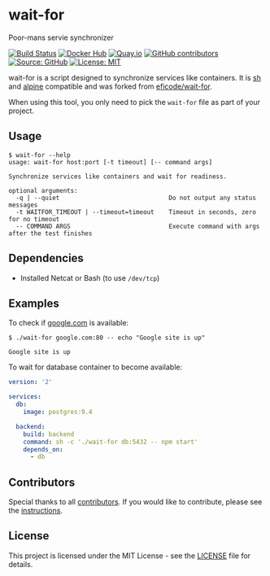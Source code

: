 # wait-for

Poor-mans servie synchronizer

[![Build Status](https://ci.thegeeklab.de/api/badges/thegeeklab/wait-for/status.svg)](https://ci.thegeeklab.de/repos/thegeeklab/wait-for)
[![Docker Hub](https://img.shields.io/badge/dockerhub-latest-blue.svg?logo=docker&logoColor=white)](https://hub.docker.com/r/thegeeklab/wait-for)
[![Quay.io](https://img.shields.io/badge/quay-latest-blue.svg?logo=docker&logoColor=white)](https://quay.io/repository/thegeeklab/wait-for)
[![GitHub contributors](https://img.shields.io/github/contributors/thegeeklab/wait-for)](https://github.com/thegeeklab/wait-for/graphs/contributors)
[![Source: GitHub](https://img.shields.io/badge/source-github-blue.svg?logo=github&logoColor=white)](https://github.com/thegeeklab/wait-for)
[![License: MIT](https://img.shields.io/github/license/thegeeklab/wait-for)](https://github.com/thegeeklab/wait-for/blob/main/LICENSE)

wait-for is a script designed to synchronize services like containers. It is [sh](https://en.wikipedia.org/wiki/Bourne_shell) and [alpine](https://alpinelinux.org/) compatible and was forked from [eficode/wait-for](https://github.com/eficode/wait-for).

When using this tool, you only need to pick the `wait-for` file as part of your project.

## Usage

```Shell
$ wait-for --help
usage: wait-for host:port [-t timeout] [-- command args]

Synchronize services like containers and wait for readiness.

optional arguments:
  -q | --quiet                              Do not output any status messages
  -t WAITFOR_TIMEOUT | --timeout=timeout    Timeout in seconds, zero for no timeout
  -- COMMAND ARGS                           Execute command with args after the test finishes
```

## Dependencies

- Installed Netcat or Bash (to use `/dev/tcp`)

## Examples

To check if [google.com](https://google.com) is available:

```Shell
$ ./wait-for google.com:80 -- echo "Google site is up"

Google site is up
```

To wait for database container to become available:

```Yaml
version: '2'

services:
  db:
    image: postgres:9.4

  backend:
    build: backend
    command: sh -c './wait-for db:5432 -- npm start'
    depends_on:
      - db
```

## Contributors

Special thanks to all [contributors](https://github.com/thegeeklab/wait-for/graphs/contributors). If you would like to contribute, please see the [instructions](https://github.com/thegeeklab/wait-for/blob/main/CONTRIBUTING.md).

## License

This project is licensed under the MIT License - see the [LICENSE](https://github.com/thegeeklab/wait-for/blob/main/LICENSE) file for details.
